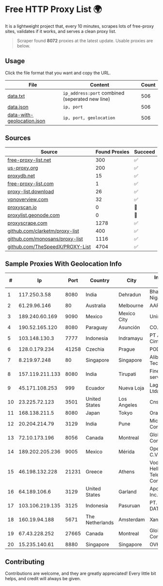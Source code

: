 
# Free HTTP Proxy List 🌍

It is a lightweight project that, every 10 minutes, scrapes lots of free-proxy sites, validates if it works, and serves a clean proxy list.


> Scraper found **8072** proxies at the latest update. Usable proxies are below.

## Usage

Click the file format that you want and copy the URL.


|File|Content|Count|
|----|-------|-----|
|[data.txt](https://raw.githubusercontent.com/themiralay/Proxy-List-World/master/data.txt)|`ip_address:port` combined (seperated new line)|506|
|[data.json](https://raw.githubusercontent.com/themiralay/Proxy-List-World/master/data.json)|`ip, port`|506|
|[data-with-geolocation.json](https://raw.githubusercontent.com/themiralay/Proxy-List-World/master/data-with-geolocation.json)|`ip, port, geolocation`|506|

## Sources

|Source|Found Proxies|Succeed|
|------|-------------|-------|
|[free-proxy-list.net](https://free-proxy-list.net)|300|✅|
|[us-proxy.org](https://www.us-proxy.org)|200|✅|
|[proxydb.net](http://proxydb.net)|15|✅|
|[free-proxy-list.com](https://free-proxy-list.com/?page=&port=&type%5B%5D=http&type%5B%5D=https&up_time=0&search=Search)|1|✅|
|[proxy-list.download](https://www.proxy-list.download/HTTP)|26|✅|
|[vpnoverview.com](https://vpnoverview.com/privacy/anonymous-browsing/free-proxy-servers)|32|✅|
|[proxyscan.io](https://www.proxyscan.io)|0|🚫|
|[proxylist.geonode.com](https://proxylist.geonode.com/api/proxy-list?limit=300&page=1&sort_by=lastChecked&sort_type=desc&protocols=http,https)|0|🚫|
|[proxyscrape.com](https://api.proxyscrape.com/v2/?request=displayproxies&protocol=http&timeout=10000&country=all&ssl=all&anonymity=all)|1278|✅|
|[github.com/clarketm/proxy-list](https://raw.githubusercontent.com/clarketm/proxy-list/master/proxy-list-raw.txt)|400|✅|
|[github.com/monosans/proxy-list](https://raw.githubusercontent.com/monosans/proxy-list/main/proxies/http.txt)|1116|✅|
|[github.com/TheSpeedX/PROXY-List](https://raw.githubusercontent.com/TheSpeedX/PROXY-List/master/http.txt)|4704|✅|


## Sample Proxies With Geolocation Info

|#|Ip|Port|Country|City|Internet Service Provider|
|-|--|----|-------|----|-------------------------|
|1|117.250.3.58|8080|India|Dehradun|Bharat Sanchar Nigam Ltd|
|2|61.29.96.146|80|Australia|Melbourne|AAPT Limited|
|3|189.240.60.169|9090|Mexico|Mexico City|Uninet S.A. de C.V.|
|4|190.52.165.120|8080|Paraguay|Asunción|CO.PA.CO.|
|5|103.148.130.3|7777|Indonesia|Indramayu|PT Anugerah Cimanuk Raya|
|6|128.0.179.234|41258|Czechia|Prague|PODA a.s.|
|7|8.219.97.248|80|Singapore|Singapore|Alibaba (US) Technology Co., Ltd.|
|8|157.119.211.133|8080|India|Tirupati|Finecom Internet services Pvt Ltd|
|9|45.171.108.253|999|Ecuador|Nueva Loja|Lagonet-tv Cia. Ltda.|
|10|23.225.72.123|3501|United States|Los Angeles|Cnservers LLC|
|11|168.138.211.5|8080|Japan|Tokyo|Oracle Corporation|
|12|20.204.214.79|3129|India|Pune|Microsoft Corporation|
|13|72.10.173.196|8056|Canada|Montreal|GloboTech Communications|
|14|189.202.205.236|9005|Mexico|Mérida|Operbes, S.A. de C.V.|
|15|46.198.132.228|21231|Greece|Athens|Vodafone-panafon Hellenic Telecommunications Company SA|
|16|64.189.106.6|3129|United States|Garland|Apogee Telecom Inc.|
|17|103.106.219.135|3125|Indonesia|Pasuruan|PT. ARTHA LINTAS DATA MANDIRI|
|18|160.19.94.188|5671|The Netherlands|Amsterdam|Xantho UAB|
|19|67.43.228.252|27665|Canada|Montreal|GloboTech Communications|
|20|15.235.140.61|8880|Singapore|Singapore|OVH SAS|



## Contributing

Contributions are welcome, and they are greatly appreciated! Every
little bit helps, and credit will always be given.

